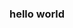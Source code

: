 ### hello world

<!--
**jjjjj/jjjjj** is a ✨ _special_ ✨ repository because its `README.md` (this file) appears on your GitHub profile.
--!>

  <a href="https://hitalick.de" target="_blank>"hitalick</a>
